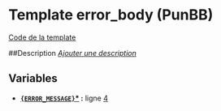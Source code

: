 # Template error_body (PunBB)

[Code de la template](../../src/punbb/error_body.tpl)

##Description
[*Ajouter une description*](https://fa-tvars.appspot.com/tpl/punbb/error_body)

## Variables

* __[`{ERROR_MESSAGE}`](https://github.com/Etana/template.list/blob/master/var/ERROR_MESSAGE.md#readme)<a href="https://fa-tvars.appspot.com/var/ERROR_MESSAGE">*</a> :__ ligne [4](../../src/punbb/error_body.tpl#L4)
